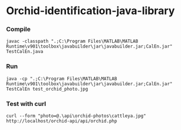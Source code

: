 # Orchid-identification-java-library

### Compile
`javac -classpath ".;C:\Program Files\MATLAB\MATLAB Runtime\v901\toolbox\javabuilder\jar\javabuilder.jar;CalEn.jar" TestCalEn.java`

### Run
`java -cp ".;C:\Program Files\MATLAB\MATLAB Runtime\v901\toolbox\javabuilder\jar\javabuilder.jar;CalEn.jar" TestCalEn test_orchid_photo.jpg`

### Test with curl
`curl --form "photo=@.\api\orchid-photos\cattleya.jpg" http://localhost/orchid-api/api/orchid.php`